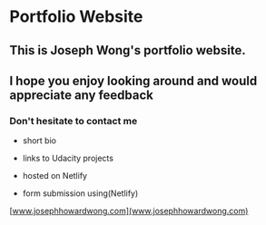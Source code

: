 # Portfolio Website

## This is Joseph Wong's portfolio website.

## I hope you enjoy looking around and would appreciate any feedback

### Don't hesitate to contact me

- short bio

- links to Udacity projects

- hosted on Netlify

- form submission using(Netlify)

[www.josephhowardwong.com](www.josephhowardwong.com)
